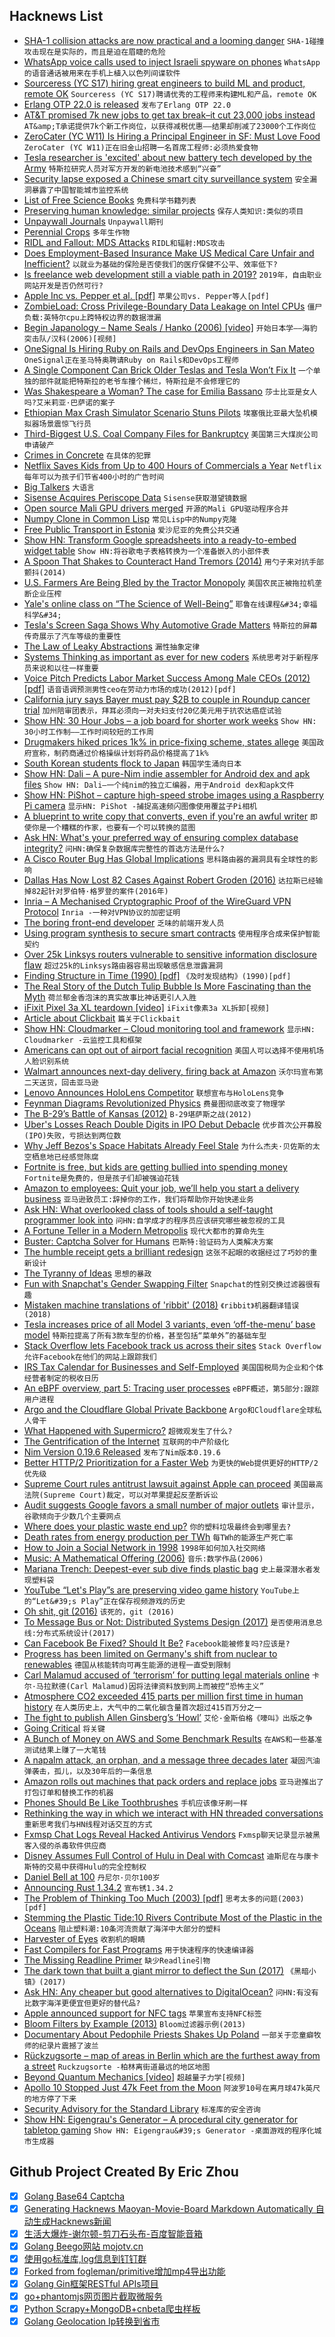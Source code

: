 ## Hacknews List


- [SHA-1 collision attacks are now practical and a looming danger](https://www.zdnet.com/article/sha-1-collision-attacks-are-now-actually-practical-and-a-looming-danger/)  `SHA-1碰撞攻击现在是实际的，而且是迫在眉睫的危险`
- [WhatsApp voice calls used to inject Israeli spyware on phones](https://www.ft.com/content/4da1117e-756c-11e9-be7d-6d846537acab)  `WhatsApp的语音通话被用来在手机上植入以色列间谍软件`
- [Sourceress (YC S17) hiring great engineers to build ML and product, remote OK](https://jobs.lever.co/sourceress/a52a49fb-8094-4d51-9b98-ddf09a09b111)  `Sourceress (YC S17)聘请优秀的工程师来构建ML和产品，remote OK`
- [Erlang OTP 22.0 is released](http://www.erlang.org/news/132)  `发布了Erlang OTP 22.0`
- [AT&amp;T promised 7k new jobs to get tax break–it cut 23,000 jobs instead](https://arstechnica.com/tech-policy/2019/05/att-promised-7000-new-jobs-to-get-tax-break-it-cut-23000-jobs-instead/)  `AT&amp;T承诺提供7k个新工作岗位，以获得减税优惠——结果却削减了23000个工作岗位`
- [ZeroCater (YC W11) Is Hiring a Principal Engineer in SF: Must Love Food](https://zerocater.com/about/careers/?gh_jid=1564864)  `ZeroCater (YC W11)正在旧金山招聘一名首席工程师:必须热爱食物`
- [Tesla researcher is &#39;excited&#39; about new battery tech developed by the Army](https://electrek.co/2019/05/13/tesla-battery-researcher-new-battery-tech-army/)  `特斯拉研究人员对军方开发的新电池技术感到“兴奋”`
- [Security lapse exposed a Chinese smart city surveillance system](https://techcrunch.com/2019/05/03/china-smart-city-exposed/)  `安全漏洞暴露了中国智能城市监控系统`
- [List of Free Science Books](http://physicsdatabase.com/book-list-by-title/)  `免费科学书籍列表`
- [Preserving human knowledge: similar projects](http://the-knowledge.org/en-gb/similar-projects/)  `保存人类知识:类似的项目`
- [Unpaywall Journals](https://chrome.google.com/webstore/detail/unpaywall/iplffkdpngmdjhlpjmppncnlhomiipha?hl=en)  `Unpaywall期刊`
- [Perennial Crops](https://www.forevergreen.umn.edu/)  `多年生作物`
- [RIDL and Fallout: MDS Attacks](https://mdsattacks.com)  `RIDL和辐射:MDS攻击`
- [Does Employment-Based Insurance Make US Medical Care Unfair and Inefficient?](https://jamanetwork.com/journals/jama/fullarticle/2733520)  `以就业为基础的保险是否使我们的医疗保健不公平、效率低下?`
- [Is freelance web development still a viable path in 2019?](item?id=19907732)  `2019年，自由职业网站开发是否仍然可行?`
- [Apple Inc vs. Pepper et al. [pdf]](https://www.supremecourt.gov/opinions/18pdf/17-204_bq7d.pdf)  `苹果公司vs. Pepper等人[pdf]`
- [ZombieLoad: Cross Privilege-Boundary Data Leakage on Intel CPUs](https://www.cyberus-technology.de/posts/2019-05-14-zombieload.html)  `僵尸负载:英特尔cpu上跨特权边界的数据泄漏`
- [Begin Japanology – Name Seals / Hanko (2006) [video]](https://www.youtube.com/watch?v=gaABnATXQbY)  `开始日本学——海豹突击队/汉科(2006)[视频]`
- [OneSignal Is Hiring Ruby on Rails and DevOps Engineers in San Mateo](https://onesignal.com/careers)  `OneSignal正在圣马特奥聘请Ruby on Rails和DevOps工程师`
- [A Single Component Can Brick Older Teslas and Tesla Won’t Fix It](https://www.thedrive.com/news/27945/a-single-component-can-brick-older-teslas-and-tesla-wont-fix-it)  `一个单独的部件就能把特斯拉的老爷车撞个稀烂，特斯拉是不会修理它的`
- [Was Shakespeare a Woman? The case for Emilia Bassano](https://www.theatlantic.com/magazine/archive/2019/06/who-is-shakespeare-emilia-bassano/588076/)  `莎士比亚是女人吗?艾米莉亚·巴萨诺的案子`
- [Ethiopian Max Crash Simulator Scenario Stuns Pilots](https://aviationweek.com/commercial-aviation/ethiopian-max-crash-simulator-scenario-stuns-pilots)  `埃塞俄比亚最大坠机模拟器场景震惊飞行员`
- [Third-Biggest U.S. Coal Company Files for Bankruptcy](https://flatheadbeacon.com/2019/05/10/third-biggest-u-s-coal-company-files-bankruptcy/)  `美国第三大煤炭公司申请破产`
- [Crimes in Concrete](https://www.firstthings.com/article/2019/06/crimes-in-concrete)  `在具体的犯罪`
- [Netflix Saves Kids from Up to 400 Hours of Commercials a Year](https://localbabysitter.com/netflix-saves-our-kids-from-up-to-400-hours-of-commercials-a-year/)  `Netflix每年可以为孩子们节省400小时的广告时间`
- [Big Talkers](https://www.nybooks.com/articles/2019/05/23/johnson-boswell-big-talkers/)  `大语言`
- [Sisense Acquires Periscope Data](https://techcrunch.com/2019/05/14/sisense-acquires-periscope-data-to-build-integrated-data-science-and-analytics-solution/)  `Sisense获取潜望镜数据`
- [Open source Mali GPU drivers merged](https://lkml.org/lkml/2019/5/8/1122)  `开源的Mali GPU驱动程序合并`
- [Numpy Clone in Common Lisp](https://github.com/numcl/numcl)  `常见Lisp中的Numpy克隆`
- [Free Public Transport in Estonia](https://www.economist.com/europe/2019/05/11/free-public-transport-in-estonia)  `爱沙尼亚的免费公共交通`
- [Show HN: Transform Google spreadsheets into a ready-to-embed widget table](https://blog.updatefy.co/transform-spreadsheet-to-widget-table/)  `Show HN:将谷歌电子表格转换为一个准备嵌入的小部件表`
- [A Spoon That Shakes to Counteract Hand Tremors (2014)](https://www.npr.org/sections/health-shots/2014/05/13/310399325/a-spoon-that-shakes-to-counteract-hand-tremors)  `用勺子来对抗手部颤抖(2014)`
- [U.S. Farmers Are Being Bled by the Tractor Monopoly](https://www.bloomberg.com/opinion/articles/2019-04-23/u-s-farmers-need-a-better-way-to-fix-their-tractors)  `美国农民正被拖拉机垄断企业压榨`
- [Yale&#39;s online class on “The Science of Well-Being”](https://www.cnbc.com/2019/05/13/i-took-yales-most-popular-class-ever-and-it-completely-changed-how-i-spend-my-money.html)  `耶鲁在线课程&#34;幸福科学&#34;`
- [Tesla&#39;s Screen Saga Shows Why Automotive Grade Matters](https://www.thedrive.com/tech/27989/teslas-screen-saga-shows-why-automotive-grade-matters)  `特斯拉的屏幕传奇展示了汽车等级的重要性`
- [The Law of Leaky Abstractions](https://github.com/dwmkerr/hacker-laws#the-law-of-leaky-abstractions)  `漏性抽象定律`
- [Systems Thinking as important as ever for new coders](https://www.hanselman.com/blog/SystemsThinkingAsImportantAsEverForNewCoders.aspx)  `系统思考对于新程序员来说和以往一样重要`
- [Voice Pitch Predicts Labor Market Success Among Male CEOs (2012) [pdf]](https://scprod2-lb.mccombs.utexas.edu/~/media/Files/MSB/Departments/Accounting/Centennial/MPV_PSYCI_07262012.pdf)  `语音语调预测男性ceo在劳动力市场的成功(2012)[pdf]`
- [California jury says Bayer must pay $2B to couple in Roundup cancer trial](https://www.reuters.com/article/us-bayer-glyphosate-lawsuit/california-jury-says-bayer-must-pay-2-billion-to-couple-in-roundup-cancer-trial-idUSKCN1SJ29F)  `加州陪审团表示，拜耳必须向一对夫妇支付20亿美元用于抗农达癌症试验`
- [Show HN: 30 Hour Jobs – a job board for shorter work weeks](https://30hourjobs.com)  `Show HN: 30小时工作制——工作时间较短的工作周`
- [Drugmakers hiked prices 1k% in price-fixing scheme, states allege](https://arstechnica.com/science/2019/05/drug-makers-hiked-prices-1000-in-massive-price-fixing-scheme-states-allege/)  `美国政府宣称，制药商通过价格操纵计划将药品价格提高了1k%`
- [South Korean students flock to Japan](https://www.japantimes.co.jp/news/2019/05/13/national/south-korean-students-flock-japan-birthrate-sinks-unemployment-climbs/)  `韩国学生涌向日本`
- [Show HN: Dali – A pure-Nim indie assembler for Android dex and apk files](https://forum.nim-lang.org/t/4840)  `Show HN: Dali—一个纯nim的独立汇编器，用于Android dex和apk文件`
- [Show HN: PiShot – capture high-speed strobe images using a Raspberry Pi camera](https://github.com/revalo/pishot)  `显示HN: PiShot -捕捉高速频闪图像使用覆盆子Pi相机`
- [A blueprint to write copy that converts, even if you&#39;re an awful writer](https://docs.google.com/document/d/1PyMCM_by8IabaIrBYpj4QQnm7dP07rOdTdzqZv8dZTs/template/preview)  `即使你是一个糟糕的作家，也要有一个可以转换的蓝图`
- [Ask HN: What&#39;s your preferred way of ensuring complex database integrity?](item?id=19907771)  `问HN:确保复杂数据库完整性的首选方法是什么?`
- [A Cisco Router Bug Has Global Implications](https://www.wired.com/story/cisco-router-bug-secure-boot-trust-anchor/)  `思科路由器的漏洞具有全球性的影响`
- [Dallas Has Now Lost 82 Cases Against Robert Groden (2016)](https://www.dallasobserver.com/news/dallas-has-now-lost-82-cases-against-robert-groden-someone-call-guinness-8680799)  `达拉斯已经输掉82起针对罗伯特·格罗登的案件(2016年)`
- [Inria – A Mechanised Cryptographic Proof of the WireGuard VPN Protocol](https://hal.inria.fr/hal-02100345)  `Inria -一种对VPN协议的加密证明`
- [The boring front-end developer](https://adamsilver.io/articles/the-boring-front-end-developer/)  `乏味的前端开发人员`
- [Using program synthesis to secure smart contracts](https://synthetic-minds.com/pages/blog/blog-2019-05-12.html)  `使用程序合成来保护智能契约`
- [Over 25k Linksys routers vulnerable to sensitive information disclosure flaw](https://badpackets.net/over-25000-linksys-smart-wi-fi-routers-vulnerable-to-sensitive-information-disclosure-flaw/)  `超过25k的Linksys路由器容易出现敏感信息泄露漏洞`
- [Finding Structure in Time (1990) [pdf]](https://crl.ucsd.edu/~elman/Bulgaria/fsit.pdf)  `《及时发现结构》(1990)[pdf]`
- [The Real Story of the Dutch Tulip Bubble Is More Fascinating than the Myth](https://www.barrons.com/articles/the-real-story-of-the-dutch-tulip-bubble-is-even-more-fascinating-than-the-myth-youve-heard-51557666037)  `荷兰郁金香泡沫的真实故事比神话更引人入胜`
- [iFixit Pixel 3a XL teardown [video]](https://www.youtube.com/watch?v=anoFNPXo2yA)  `iFixit像素3a XL拆卸[视频]`
- [Article about Clickbait](https://www.vox.com/the-goods/2019/5/8/18537279/chum-box-weird-sponsored-links-gut-doctor)  `篇关于Clickbait`
- [Show HN: Cloudmarker – Cloud monitoring tool and framework](https://github.com/cloudmarker/cloudmarker)  `显示HN: Cloudmarker -云监控工具和框架`
- [Americans can opt out of airport facial recognition](https://techcrunch.com/2019/05/13/americans-opt-out-facial-recognition-airport/)  `美国人可以选择不使用机场人脸识别系统`
- [Walmart announces next-day delivery, firing back at Amazon](https://www.cnbc.com/2019/05/13/walmart-announces-next-day-delivery-firing-back-at-amazon.html)  `沃尔玛宣布第二天送货，回击亚马逊`
- [Lenovo Announces HoloLens Competitor](https://www.engadget.com/2019/05/13/lenovo-thinkreality-ar-vr-headset-hololens-2/)  `联想宣布与HoloLens竞争`
- [Feynman Diagrams Revolutionized Physics](https://www.quantamagazine.org/how-feynman-diagrams-revolutionized-physics-20190514/)  `费曼图彻底改变了物理学`
- [The B-29’s Battle of Kansas (2012)](http://www.airforcemag.com/MagazineArchive/Pages/2012/February%202012/0212b29.aspx)  `B-29堪萨斯之战(2012)`
- [Uber&#39;s Losses Reach Double Digits in IPO Debut Debacle](https://finance.yahoo.com/news/uber-shares-decline-second-day-091656484.html)  `优步首次公开募股(IPO)失败，亏损达到两位数`
- [Why Jeff Bezos&#39;s Space Habitats Already Feel Stale](https://www.citylab.com/perspective/2019/05/space-colony-design-jeff-bezos-blue-origin-oneill-colonies/589294/)  `为什么杰夫·贝佐斯的太空栖息地已经感觉陈腐`
- [Fortnite is free, but kids are getting bullied into spending money](https://www.polygon.com/2019/5/7/18534431/fortnite-rare-default-skins-bullying-harassment)  `Fortnite是免费的，但是孩子们却被强迫花钱`
- [Amazon to employees: Quit your job, we’ll help you start a delivery business](https://arstechnica.com/information-technology/2019/05/amazon-to-employees-quit-your-job-well-help-you-start-a-delivery-business/)  `亚马逊致员工:辞掉你的工作，我们将帮助你开始快递业务`
- [Ask HN: What overlooked class of tools should a self-taught programmer look into](item?id=19900955)  `问HN:自学成才的程序员应该研究哪些被忽视的工具`
- [A Fortune Teller in a Modern Metropolis](https://chinachannel.org/2019/03/14/fortune-teller/)  `现代大都市的算命先生`
- [Buster: Captcha Solver for Humans](https://github.com/dessant/buster)  `巴斯特:验证码为人类解决方案`
- [The humble receipt gets a brilliant redesign](https://www.fastcompany.com/90347782/the-humble-receipt-gets-a-brilliant-redesign)  `这张不起眼的收据经过了巧妙的重新设计`
- [The Tyranny of Ideas](https://nadiaeghbal.com/ideas)  `思想的暴政`
- [Fun with Snapchat&#39;s Gender Swapping Filter](https://blog.evjang.com/2019/05/fun-with-snapchats-gender-swapping.html)  `Snapchat的性别交换过滤器很有趣`
- [Mistaken machine translations of &#39;ribbit&#39; (2018)](http://www.kmjn.org/notes/google_translates_ribbit.html)  `《ribbit》机器翻译错误(2018)`
- [Tesla increases price of all Model 3 variants, even ‘off-the-menu’ base model](https://electrek.co/2019/05/14/tesla-model-3-increases-price/)  `特斯拉提高了所有3款车型的价格，甚至包括“菜单外”的基础车型`
- [Stack Overflow lets Facebook track us across their sites](https://meta.stackoverflow.com/questions/384864/stack-overflow-lets-facebook-track-us-across-their-sites?cb=1)  `Stack Overflow允许Facebook在他们的网站上跟踪我们`
- [IRS Tax Calendar for Businesses and Self-Employed](https://www.irs.gov/businesses/small-businesses-self-employed/irs-tax-calendar-for-businesses-and-self-employed)  `美国国税局为企业和个体经营者制定的税收日历`
- [An eBPF overview, part 5: Tracing user processes](https://www.collabora.com/news-and-blog/blog/2019/05/14/an-ebpf-overview-part-5-tracing-user-processes/)  `eBPF概述，第5部分:跟踪用户进程`
- [Argo and the Cloudflare Global Private Backbone](https://blog.cloudflare.com/argo-and-the-cloudflare-global-private-backbone/?a)  `Argo和Cloudflare全球私人骨干`
- [What Happened with Supermicro?](https://hackaday.com/2019/05/14/what-happened-with-supermicro/)  `超微观发生了什么?`
- [The Gentrification of the Internet](http://culturedigitally.org/2019/03/the-gentrification-of-the-internet/)  `互联网的中产阶级化`
- [Nim Version 0.19.6 Released](https://nim-lang.org/blog/2019/05/13/version-0196-released.html)  `发布了Nim版本0.19.6`
- [Better HTTP/2 Prioritization for a Faster Web](https://blog.cloudflare.com/better-http-2-prioritization-for-a-faster-web/)  `为更快的Web提供更好的HTTP/2优先级`
- [Supreme Court rules antitrust lawsuit against Apple can proceed](https://www.wired.com/story/supreme-court-apple-decision-antitrust/)  `美国最高法院(Supreme Court)裁定，可以对苹果提起反垄断诉讼`
- [Audit suggests Google favors a small number of major outlets](https://www.cjr.org/tow_center/google-news-algorithm.php)  `审计显示，谷歌倾向于少数几个主要网点`
- [Where does your plastic waste end up?](https://www.nationalgeographic.co.uk/environment-and-conservation/2018/11/where-does-your-plastic-waste-end)  `你的塑料垃圾最终会到哪里去?`
- [Death rates from energy production per TWh](https://ourworldindata.org/grapher/death-rates-from-energy-production-per-twh)  `每TWh的能源生产死亡率`
- [How to Join a Social Network in 1998](http://www.ironicsans.com/2019/01/how_to_join_a_social_network_i.html)  `1998年如何加入社交网络`
- [Music: A Mathematical Offering (2006)](http://freecomputerbooks.com/Music-A-Mathematical-Offering.html)  `音乐:数学作品(2006)`
- [Mariana Trench: Deepest-ever sub dive finds plastic bag](https://www.bbc.co.uk/news/science-environment-48230157)  `史上最深潜水者发现塑料袋`
- [YouTube “Let&#39;s Play”s are preserving video game history](https://www.rockpapershotgun.com/2019/05/06/how-youtube-lets-plays-are-preserving-video-game-history/)  `YouTube上的“Let&#39;s Play”正在保存视频游戏的历史`
- [Oh shit, git (2016)](https://ohshitgit.com/)  `该死的，git (2016)`
- [To Message Bus or Not: Distributed Systems Design (2017)](https://www.netlify.com/blog/2017/03/02/to-message-bus-or-not-distributed-systems-design/)  `是否使用消息总线:分布式系统设计(2017)`
- [Can Facebook Be Fixed? Should It Be?](https://www.nytimes.com/2019/05/14/opinion/facebook-chris-hughes.html)  `Facebook能被修复吗?应该是?`
- [Progress has been limited on Germany&#39;s shift from nuclear to renewables](https://www.spiegel.de/international/germany/german-failure-on-the-road-to-a-renewable-future-a-1266586.html)  `德国从核能转向可再生能源的进程一直受到限制`
- [Carl Malamud accused of ‘terrorism’ for putting legal materials online](https://www.nytimes.com/2019/05/13/us/politics/georgia-official-code-copyright.html)  `卡尔·马拉默德(Carl Malamud)因将法律资料放到网上而被控“恐怖主义”`
- [Atmosphere CO2 exceeded 415 parts per million first time in human history](https://techcrunch.com/2019/05/12/co2-in-the-atmosphere-just-exceeded-415-parts-per-million-for-the-first-time-in-human-history/)  `在人类历史上，大气中的二氧化碳含量首次超过415百万分之一`
- [The fight to publish Allen Ginsberg’s ‘Howl’](https://www.spiked-online.com/2019/05/09/the-fight-to-publish-allen-ginsbergs-howl/)  `艾伦·金斯伯格《嚎叫》出版之争`
- [Going Critical](https://www.meltingasphalt.com/interactive/going-critical/)  `将关键`
- [A Bunch of Money on AWS and Some Benchmark Results](https://www.memsql.com/blog/memsql-tpc-benchmarks/)  `在AWS和一些基准测试结果上赚了一大笔钱`
- [A napalm attack, an orphan, and a message three decades later](https://www.bbc.co.uk/news/resources/idt-sh/the_boy_in_the_photo)  `凝固汽油弹袭击，孤儿，以及30年后的一条信息`
- [Amazon rolls out machines that pack orders and replace jobs](https://www.reuters.com/article/us-amazon-com-automation-exclusive-idUSKCN1SJ0X1)  `亚马逊推出了打包订单和替换工作的机器`
- [Phones Should Be Like Toothbrushes](https://emptyyourcup.substack.com/p/your-phone-should-be-like-your-toothbrush)  `手机应该像牙刷一样`
- [Rethinking the way in which we interact with HN threaded conversations](https://www.mcnutt.in/forum-explorer/)  `重新思考我们与HN线程对话交互的方式`
- [Fxmsp Chat Logs Reveal Hacked Antivirus Vendors](https://www.bleepingcomputer.com/news/security/fxmsp-chat-logs-reveal-the-hacked-antivirus-vendors-avs-respond/)  `Fxmsp聊天记录显示被黑客入侵的杀毒软件供应商`
- [Disney Assumes Full Control of Hulu in Deal with Comcast](https://variety.com/2019/digital/news/disney-full-control-hulu-comcast-deal-1203214338/)  `迪斯尼在与康卡斯特的交易中获得Hulu的完全控制权`
- [Daniel Bell at 100](https://www.dissentmagazine.org/online_articles/daniel-bell-at-100)  `丹尼尔·贝尔100岁`
- [Announcing Rust 1.34.2](https://blog.rust-lang.org/2019/05/14/Rust-1.34.2.html)  `宣布锈1.34.2`
- [The Problem of Thinking Too Much (2003) [pdf]](http://statweb.stanford.edu/~cgates/PERSI/papers/thinking.pdf)  `思考太多的问题(2003)[pdf]`
- [Stemming the Plastic Tide:10 Rivers Contribute Most of the Plastic in the Oceans](https://www.scientificamerican.com/article/stemming-the-plastic-tide-10-rivers-contribute-most-of-the-plastic-in-the-oceans/)  `阻止塑料潮:10条河流贡献了海洋中大部分的塑料`
- [Harvester of Eyes](https://reallifemag.com/dispatches/harvester-of-eyes)  `收割机的眼睛`
- [Fast Compilers for Fast Programs](https://crawshaw.io/blog/fast-compilers)  `用于快速程序的快速编译器`
- [The Missing Readline Primer](https://zwischenzugs.com/2019/04/23/the-missing-readline-primer/)  `缺少Readline引物`
- [The dark town that built a giant mirror to deflect the Sun (2017)](http://www.bbc.com/future/story/20170314-the-town-that-built-a-mirror-to-catch-the-sun)  `《黑暗小镇》(2017)`
- [Ask HN: Any cheaper but good alternatives to DigitalOcean?](item?id=19912727)  `问HN:有没有比数字海洋更便宜但更好的替代品?`
- [Apple announced support for NFC tags](https://twitter.com/SteveMoser/status/1127949077432426496)  `苹果宣布支持NFC标签`
- [Bloom Filters by Example (2013)](https://llimllib.github.io/bloomfilter-tutorial/)  `Bloom过滤器示例(2013)`
- [Documentary About Pedophile Priests Shakes Up Poland](https://www.apnews.com/14f374e7c6a340e6bbf543223f968006)  `一部关于恋童癖牧师的纪录片震撼了波兰`
- [Rückzugsorte – map of areas in Berlin which are the furthest away from a street](http://hanshack.com/rueckzugsorte/)  `Ruckzugsorte -柏林离街道最远的地区地图`
- [Beyond Quantum Mechanics [video]](https://www.youtube.com/watch?v=jvsTVlwek-g)  `超越量子力学[视频]`
- [Apollo 10 Stopped Just 47k Feet from the Moon](https://www.nytimes.com/2019/05/13/science/apollo-10-moon-nasa.html)  `阿波罗10号在离月球47k英尺的地方停了下来`
- [Security Advisory for the Standard Library](https://blog.rust-lang.org/2019/05/13/Security-advisory.html)  `标准库的安全咨询`
- [Show HN: Eigengrau&#39;s Generator – A procedural city generator for tabletop gaming](https://github.com/ryceg/Eigengrau-s-Essential-Establishment-Generator)  `Show HN: Eigengrau&#39;s Generator -桌面游戏的程序化城市生成器`

## Github Project Created By Eric Zhou

- [x] [Golang Base64 Captcha](https://github.com/mojocn/base64Captcha)
- [x] [Generating Hacknews Maoyan-Movie-Board Markdown Automatically 自动生成Hacknews新闻](https://github.com/dejavuzhou/md-genie)
- [x] [生活大爆炸-谢尔顿-剪刀石头布-百度智能音箱](https://github.com/mojocn/dueros-bang-game)
- [x] [Golang Beego网站 mojotv.cn](https://github.com/mojocn/www.mojotv.cn)
- [x] [使用go标准库,log信息到钉钉群](https://github.com/mojocn/dooger)
- [x] [Forked from fogleman/primitive增加mp4导出功能](https://github.com/mojocn/primitive)
- [x] [Golang Gin框架RESTful APIs项目](https://github.com/JJJJJJJerk/ezier-golang-web-api-framework)
- [x] [go+phantomjs网页图片截取微服务](https://github.com/mojocn/screen_shot)
- [x] [Python Scrapy+MongoDB+cnbeta爬虫样板](https://github.com/mojocn/scrapy_mongodb_boilerplate_cnbeta)
- [x] [Golang Geolocation Ip转换到省市](https://github.com/mojocn/ip2location)